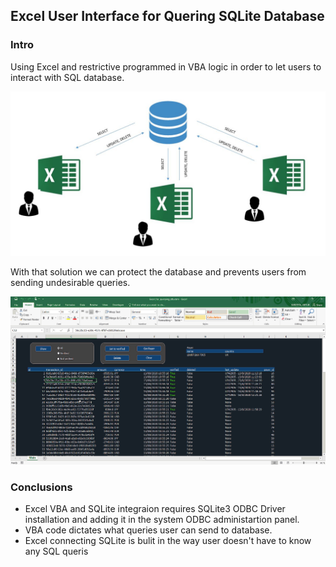 <h2>Excel User Interface for Quering SQLite Database</h2>
<h3>Intro</h3>
<p>Using Excel and restrictive programmed in VBA logic in order to let users to interact with SQL database.</p>
<img src="images/excel-db.JPG">
<p>With that solution we can protect the database and prevents users from sending undesirable queries.</p>
<img src="images/qry.gif">
<h3>Conclusions</h3>
<ul>
  <li>Excel VBA and SQLite integraion requires SQLite3 ODBC Driver installation and adding it in the system ODBC administartion panel.</li>
  <li>VBA code dictates what queries user can send to database.</li>
  <li>Excel connecting SQLite is bulit in the way user doesn't have to know any SQL queris</li>
<ul>
